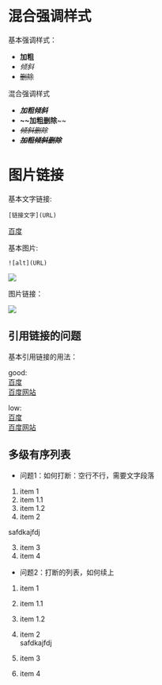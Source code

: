 # 混合强调样式
	
基本强调样式：
- **加粗**
- *倾斜*
- ~~删除~~

混合强调样式
- ***加粗倾斜***
- **~~加粗删除**~~
- *~~倾斜删除~~*
- ***~~加粗倾斜删除~~***

# 图片链接  

基本文字链接:

	[链接文字](URL)
[百度](http://www.baidu.com)

基本图片:

	![alt](URL)  
![](https://www.baidu.com/img/bd_logo1.png)

图片链接：

[![][baidu_logo]][baidu]

## 引用链接的问题

基本引用链接的用法：

good:  
[百度][baidu]  
[百度网站][baidu]

low:  
[百度]  
[百度网站]

<!-- 以下是本文中的链接 -->
[baidu]: http://www.baidu.com
[baidu_logo]: https://www.baidu.com/img/bd_logo1.png
[百度]: http://www.baidu.com
[百度网站]: http://www.baidu.com

## 多级有序列表

- 问题1：如何打断：空行不行，需要文字段落

1. item 1
  1. item 1.1
  2. item 1.2
2. item 2


safdkajfdj



3. item 3
4. item 4


- 问题2：打断的列表，如何续上

1. item 1
  1. item 1.1
  2. item 1.2
2. item 2  
    safdkajfdj

3. item 3
4. item 4